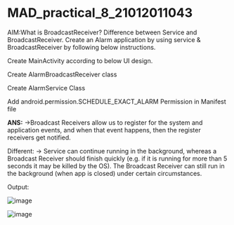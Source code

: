 # MAD_practical_8_21012011043

AIM:What is BroadcastReceiver? Difference between Service and BroadcastReceiver. Create an Alarm application by using service & BroadcastReceiver by following below instructions.

Create MainActivity according to below UI design.

Create AlarmBroadcastReceiver class

Create AlarmService Class

Add android.permission.SCHEDULE_EXACT_ALARM Permission in Manifest file

**ANS:**
->Broadcast Receivers allow us to register for the system and application events, and when that event happens, then the register receivers get notified.

Different:
-> Service can continue running in the background, whereas a Broadcast Receiver should finish quickly (e.g. if it is running for more than 5 seconds it may be 
   killed by the OS). The Broadcast Receiver can still run in the background (when app is closed) under certain circumstances.

Output:

![image](https://github.com/LadvaVishal/MAD_practical_8_21012011043/assets/113240232/646c8627-3dc6-4cd8-ba9b-cf2e5f753072)

![image](https://github.com/LadvaVishal/MAD_practical_8_21012011043/assets/113240232/54008c50-e088-4c17-9f7f-d7c2313c3628)

